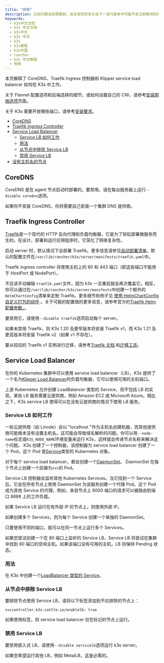 ```yaml
---
title: "网络"
description: 已知问题会定期更新，旨在告知您有关在下一发行版本中可能不会立即解决的问题。
keywords:
  - k3s中文文档
  - k3s 中文文档
  - k3s中文
  - k3s 中文
  - k3s
  - k3s教程
  - k3s中国
  - rancher
  - k3s 中文教程
  - 网络
---
```


本页解释了 CoreDNS、Traefik Ingress 控制器和 Klipper service load balancer 如何在 K3s 中工作。

关于 Flannel 配置选项和后端选择的细节，或如何设置自己的 CNI，请参考[安装网络选项](/docs/k3s/installation/network-options/_index)页面。

关于 K3s 需要开放哪些端口，请参考[安装要求](/docs/k3s/installation/installation-requirements/_index#网络)。

- [CoreDNS](#coredns)
- [Traefik Ingress Controller](#traefik-ingress-controller)
- [Service Load Balancer](#service-load-balancer)
  - [Service LB 如何工作](#service-lb-如何工作)
  - [用法](#用法)
  - [从节点中排除 Service LB](#从节点中排除-service-lb)
  - [禁用 Service LB](#禁用-service-lb)
- [没有主机名的节点](#没有主机名的节点)

## CoreDNS

CoreDNS 是在 agent 节点启动时部署的。要禁用，请在每台服务器上运行`--disable coredns`选项。

如果你不安装 CoreDNS，你将需要自己安装一个集群 DNS 提供商。

## Traefik Ingress Controller

[Traefik](https://traefik.io/)是一个现代的 HTTP 反向代理和负载均衡器，它是为了轻松部署微服务而生的。在设计，部署和运行应用程序时，它简化了网络复杂性。

启动 server 时，默认情况下会部署 Traefik。更多信息请参见[自动部署清单](/docs/k3s/advanced/_index#自动部署清单)。默认的配置文件在`/var/lib/rancher/k3s/server/manifests/traefik.yaml`中。

Traefik ingress controller 将使用主机上的 80 和 443 端口（即这些端口不能用于 HostPort 或 NodePort）。

不应该手动编辑 `traefik.yaml`文件，因为 k3s 一旦重启就会再次覆盖它。相反，你可以通过在`/var/lib/rancher/k3s/server/manifests`中创建一个额外的`HelmChartConfig`清单来定制 Traefik。更多细节和例子见 [使用 HelmChartConfig 自定义打包的组件](/docs/k3s/helm/_index#使用-helmchartconfig-自定义打包的组件) 。关于可能的配置值的更多信息，请参考官方的[Traefik Helm 配置参数。](https://github.com/traefik/traefik-helm-chart/tree/master/traefik)。

要禁用它，请使用`--disable traefik`选项启动每个 server。

如果未禁用 Traefik，则 K3s 1.20 及更早版本将安装 Traefik v1，而 K3s 1.21 及更高版本将安装 Traefik v2（如果 v1 不存在）。

要从较旧的 Traefik v1 实例进行迁移，请参考[Traefik 文档](https://doc.traefik.io/traefik/migration/v1-to-v2/) 和[迁移工具](https://github.com/traefik/traefik-migration-tool)。

## Service Load Balancer

在你的 Kubernetes 集群中可以使用 service load balancer（LB）。K3s 提供了一个名为[Klipper Load Balancer](https://github.com/k3s-io/klipper-lb)的负载均衡器，它可以使用可用的主机端口。

上游 Kubernetes 允许创建 LoadBalancer 类型的 Service，但不包括 LB 的实现。某些 LB 服务需要云提供商，例如 Amazon EC2 或 Microsoft Azure。相比之下，K3s service LB 使得可以在没有云提供商的情况下使用 LB 服务。

### Service LB 如何工作

一些云提供商（如 Linode）会以 "localhost "作为主机名创建机器，而其他提供商可能根本没有设置主机名。这可能会导致域名解析的问题。你可以用`--node-name`标志或`K3S_NODE_NAME`环境变量来运行 K3s，这样就会传递节点名称来解决这个问题。
K3s 创建了一个控制器，该控制器为 service load balancer 创建了一个 Pod，这个 Pod 是[Service](https://kubernetes.io/docs/concepts/services-networking/service/)类型的 Kubernetes 对象。

对于每个 service load balancer，都会创建一个[DaemonSet](https://kubernetes.io/docs/concepts/workloads/controllers/daemonset/)。 DaemonSet 在每个节点上创建一个前缀为`svc`的 Pod。

Service LB 控制器会监听其他 Kubernetes Services。当它找到一个 Service 后，它会在所有节点上使用 DaemonSet 为该服务创建一个代理 Pod。这个 Pod 成为其他 Service 的代理，例如，来自节点上 8000 端口的请求可以被路由到端口 8888 上的工作负载。

如果 Service LB 运行在有外部 IP 的节点上，则使用外部 IP。

如果创建多个 Services，则为每个 Service 创建一个单独的 DaemonSet。

只要使用不同的端口，就可以在同一节点上运行多个 Services。

如果您尝试创建一个在 80 端口上监听的 Service LB，Service LB 将尝试在集群中找到 80 端口的空闲主机。如果该端口没有可用的主机，LB 将保持 Pending 状态。

### 用法

在 K3s 中创建一个[LoadBalancer 类型的 Service](https://kubernetes.io/docs/concepts/services-networking/service/#loadbalancer)。

### 从节点中排除 Service LB

要排除节点使用 Service LB，请将以下标签添加到不应排除的节点上：

```
svccontroller.k3s.cattle.io/enablelb: true
```

如果使用标签，则 service load balancer 仅在标记的节点上运行。

### 禁用 Service LB

要禁用嵌入式 LB，请使用`--disable servicelb`选项运行 k3s server。

如果您希望运行其他 LB，例如 MetalLB，这是必需的。
